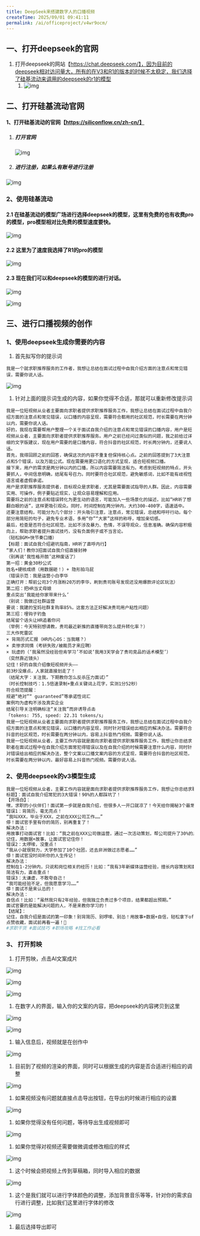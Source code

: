 ```yaml
---
title: DeepSeek来搭建数字人的口播视频
createTime: 2025/09/01 09:41:11
permalink: /ai/officeproject/v4wr9ocm/
---
```

## 一、打开deepseek的官网

1. 打开deepseek的网站【https://chat.deepseek.com/】，因为目前的deepseek相对访问量大，所有的在V3和R1的版本的时候不太稳定，我们选择了硅基流动来调用的deepseek的r1的模型
   1. ![img](https://pimpfzadssc.feishu.cn/space/api/box/stream/download/asynccode/?code=MzgxMTNiOWU1ODE3Yjc3NTBjYWQyNTliNzg1NGJkZjFfSUtsRE1zS1hRSldURXNud1BmQnU1NDZkNGxMRzdXa0NfVG9rZW46UmRJY2JOM1Rpb0NnNTd4ZUJ4U2NRdXFEblBkXzE3NTY3MTUyNzk6MTc1NjcxODg3OV9WNA)

## 二、打开硅基流动官网

#### 1、打开硅基流动的官网【https://siliconflow.cn/zh-cn/】

1. #####  打开官网

   ![img](https://pimpfzadssc.feishu.cn/space/api/box/stream/download/asynccode/?code=YmVmN2U3MDlhMzlhMjlkMjExZGM3MzNjNGQwMzZiNzZfaDVTdHBjYWZxdWd3dVQ2c0dUMnZRWExCM0lrZ0tqUDNfVG9rZW46U1Z0OWJ2Smthb1dUTmN4cVMzRGM2dGJtbmZlXzE3NTY3MTUyNzk6MTc1NjcxODg3OV9WNA)

1. #####  进行注册，如果么有账号进行注册

![img](https://pimpfzadssc.feishu.cn/space/api/box/stream/download/asynccode/?code=MTJhYWExNDVjNTdlNTljNTNiNGY5NjM1MWFkOTQ3ZmNfQkNtMGQydGxCZlR6bmFZR0pvQ2hEMGZxV2N1TGQ1MTNfVG9rZW46S0djUGJnVFZlb0xFWXp4T1hEbGNhcTk1bkVkXzE3NTY3MTUyNzk6MTc1NjcxODg3OV9WNA)

### 2、使用硅基流动

####  2.1 在硅基流动的模型广场进行选择deepseek的模型，这里有免费的也有收费pro的模型，pro模型相对比免费的模型速度要快。

![img](https://pimpfzadssc.feishu.cn/space/api/box/stream/download/asynccode/?code=YTUzZWE5ZTE3NWI1NTQ5Yjc5NWU1N2FiNjNiM2RmYjZfakUzMEYzblBobXI0bEx4bjJYZEdadHRVWnhlWnNBTEhfVG9rZW46VGh5b2JobXpFb1JmblF4U2tsMmMzS2hNbkdmXzE3NTY3MTUyNzk6MTc1NjcxODg3OV9WNA)

####  2.2 这里为了速度我选择了R1的pro的模型

![img](https://pimpfzadssc.feishu.cn/space/api/box/stream/download/asynccode/?code=YjZmMzA5NzY3NjEyODdlNDhiM2FkYmUxNjg0YmQzNzFfUXpSTVJDRzNEb3VRWVZBMVJMYzd1SHMzalRCNlZGR3RfVG9rZW46T0pnRGJSOUdWbzFLalV4YWs0eWM4UFZybkNoXzE3NTY3MTUyNzk6MTc1NjcxODg3OV9WNA)

####  2.3 现在我们可以和deepseek的模型的进行对话。

![img](https://pimpfzadssc.feishu.cn/space/api/box/stream/download/asynccode/?code=ZDUxZTE1YTBjMjYwZjJlMTQxYjIwZTU5MThmMmI3ZWZfWnRXWE5ITTBCdVZDSTlDeTNFNE9zRGF5bTdWcld3cUVfVG9rZW46R2ZVSWJpWExGb0tsd3R4RkxoN2NVVjZSbmxjXzE3NTY3MTUyNzk6MTc1NjcxODg3OV9WNA)

![img](https://pimpfzadssc.feishu.cn/space/api/box/stream/download/asynccode/?code=OWEyYThkNDZjY2E0OWU1NmFiNjNhNTgxYmNlOTljZDJfdkFvS2RSRzdoZ0V6c2Jrd0FvUE1RT3paamxDdkZNNXlfVG9rZW46Qng0NmJXUWdtbzNMSDd4Tm9VRGNzSnI1bjhjXzE3NTY3MTUyNzk6MTc1NjcxODg3OV9WNA)

## 三、进行口播视频的创作

### 1、使用deepseek生成你需要的内容

1. 首先拟写你的提示词

```Plain
我是一个就求职推荐服务的工作者，我想让总结在面试过程中自我介绍方面的注意点和常见错误，需要你说人话。
```

![img](https://pimpfzadssc.feishu.cn/space/api/box/stream/download/asynccode/?code=YTU3MjVhMjUxYmEzMDYyZWM2ZjZmYWZhZmVmOTkwYjJfYmJXS2Zad2UwTlBRYUJ2cFFSQkJHZlRqc1FsajBhT1FfVG9rZW46Q1RuYmJZM1JQb1lKNWx4SzFQMmNMM3libk1jXzE3NTY3MTUyNzk6MTc1NjcxODg3OV9WNA)

1. 针对上面的提示词生成的内容，如果你觉得不合适，那就可以重新修改提示词

```Plain
我是一位短视频从业者主要面向求职者提供求职推荐服务工作，我想让总结在面试过程中自我介绍方面的注意点和常见错误，以口播的内容呈现，需要符合都用的社区规范，时长需要在两分钟以内，需要你说人话。
好的，我现在需要帮用户整理一个关于面试自我介绍的注意点和常见错误的口播内容，用户是短视频从业者，主要面向求职者提供求职推荐服务。用户之前已经问过类似的问题，我之前给过详细的文字版建议，现在用户需要的是口播内容，符合抖音的社区规范，时长两分钟内，还要说人话。
首先，我得回顾之前的回答，确保这次的内容不重复但保持核心点。之前的回答提到了3大注意点和5个错误，以及万能公式。现在需要用更口语化的方式呈现，适合短视频口播。
接下来，用户的需求是两分钟以内的口播，所以内容需要简洁有力。考虑到短视频的特点，开头要抓人，中间信息明确，结尾有号召力。同时要符合社区规范，避免敏感词，比如不能有歧视性语言或者虚假承诺。
用户是求职推荐服务提供者，目标观众是求职者，尤其是需要面试指导的人群。因此，内容需要实用、可操作，例子要贴近现实，让观众容易理解和应用。
需要将之前的注意点和错误转化为更生动的语言，可能加入一些场景化的描述，比如“HR听了想翻白眼的话”，这样更吸引观众。同时，时间控制在两分钟内，大约300-400字，语速适中。
还要注意结构，可能分为几个部分：开头吸引注意，注意点，常见错误，总结和呼吁行动。每个部分用简短的句子，避免专业术语，多用“你”“大家”这样的称呼，增加亲切感。
最后，检查是否符合社区规范，比如不涉及暴力、色情，不误导观众，信息准确。确保内容积极向上，帮助求职者提升面试技巧，没有负面例子或不当言论。
（轻松BGM+快节奏口播）
【标题：面试自我介绍避坑指南，HR听了直呼内行】
“家人们！教你3招面试自我介绍直接封神
（别再说‘我性格开朗’这种废话了）
第一招：黄金30秒公式
姓名+硬核成绩（用数据砸！）+ 隐形拍马屁
（错误示范：我是运营小白李华
正确打开：帮前公司3个月涨粉20万的李华，刷到贵司账号发现还没用爆款评论区玩法）
第二招：把HR当丈母娘
重点突出‘我能给你家带来什么’
（别说：我做过社群运营
要说：我建的宝妈社群复购率85%，这套方法正好解决贵司用户粘性问题）
第三招：埋钩子钓鱼
结尾留个话头让HR追着你问
（举例：今天特别想请教，贵司最近新推的直播带岗怎么提升转化率？）
三大作死雷区
× 背简历式汇报（HR内心OS：当我瞎？）
× 卖惨求同情（考研失败/被裁员才来应聘）
× 玩虚的（‘我虽然没经验但肯学习’不如说‘我用3天学会了贵司竞品的话术模型’）
（突然靠近镜头）
记住！好的自我介绍像短视频开头——
前3秒没爆点，人家就直接划走了！
（结尾大字：关注我，下期教你怎么反杀压力面试）”
（时长控制技巧：1.5倍速录制+重点关键词上花字，实测1分52秒）
符合规范提醒：
规避“绝对”“ guaranteed”等承诺性词汇
案例均为虚构不涉及真实企业
结尾引导关注明确标注“关注我”而非诱导点击
「tokens: 755, speed: 22.31 tokens/s」
我是一位短视频从业者主要面向求职者提供求职推荐服务工作，我想让总结在面试过程中自我介绍方面的注意点和常见错误，以口播的内容呈现，同时针对错误给出相应的解决办法。需要符合抖音的社区规范，时长需要在两分钟以内，容易上抖音热门视频。需要你说人话。
我是一位短视频从业者，主要工作内容就是面向求职者提供求职推荐服务工作，我想让你总结求职者在面试过程中在自我介绍方面常犯得错误以及在自我介绍的时候需要注意什么内容，同时针对错误给出相应的解决办法，整个文案以口播文案内容的方式呈现，需要符合抖音的社区规范，时长需要在两分钟以内，最好容易上抖音热门视频。需要你说人话。
```

### 2、使用deepseek的v3模型生成

```Bash
我是一位短视频从业者，主要工作内容就是面向求职者提供求职推荐服务工作，我想让你总结求职者在面试过程中在自我介绍方面常犯得错误以及在自我介绍的时候需要注意什么内容，同时针对错误给出相应的解决办法，整个文案以数字人口播文案内容的方式呈现，需要符合抖音的社区规范，时长需要在两分钟以内，最好容易上抖音热门视频。需要你说人话。
标题】：面试自我介绍常犯的3大错误！90%的人都踩坑了！
【开场白】：
嘿，求职的小伙伴们！面试第一步就是自我介绍，但很多人一开口就凉了！今天给你揭秘3个最常见的错误，教你如何轻松搞定面试官！🔥
错误1：背简历，毫无亮点！
“我叫XXX，毕业于XXX，之前在XXX公司工作……”
停！面试官手里有你的简历，别再重复了！
解决办法：
用故事打动面试官！比如：“我之前在XXX公司做运营，通过一次活动策划，帮公司提升了30%的用户增长。”
记住，用数据+故事，让面试官记住你！
错误2：太啰嗦，没重点！
“我从小就很努力，大学参加了10个社团，还去非洲做过志愿者……”
停！面试官没时间听你的人生传记！
解决办法：
控制在1-2分钟内，只说和岗位相关的经历！比如：“我有3年新媒体运营经验，擅长内容策划和数据分析，曾帮公司涨粉10万+。”
简洁有力，直击重点！
错误3：太谦虚，不敢夸自己！
“我可能经验不足，但我愿意学习……”
停！面试不是来认怂的！
解决办法：
自信点！比如：“虽然我只有2年经验，但我独立负责过多个项目，结果都超出预期。”
面试官要的是能解决问题的人，不是来教你学习的！
【结尾】：
记住，自我介绍是面试的第一印象！别背简历、别啰嗦、别怂！用故事+数据+自信，轻松拿下offer！
点赞收藏，面试前再看一遍！💪
#求职干货 #面试技巧 #职场攻略 #找工作必看
```

### 3、 打开剪映

1. 打开剪映，点击AI文案成片

![img](https://pimpfzadssc.feishu.cn/space/api/box/stream/download/asynccode/?code=Y2I5ODQ3OGUzNjYxNmU5YjEwYmUwMmVlNWFiM2Q4NThfODVWcndUTE1kd3ltWFBiZ05DWFZaZktuSUpvckJwVHVfVG9rZW46QjJGOWJrMkQyb3RROHN4OExxTmNNRnlBbmpnXzE3NTY3MTUyNzk6MTc1NjcxODg3OV9WNA)

![img](https://pimpfzadssc.feishu.cn/space/api/box/stream/download/asynccode/?code=Mjg3NWY4YmNmZjc0MTdiZmUwZjZjMDM1ZjBmZTBjNWVfSjBodzhNVEFiOUdmdVV2eERPWUJoeHFhWFBnQm45QXNfVG9rZW46TFBOV2J6T2ZZb01iQXN4aDhIRmMyMlh4bmdmXzE3NTY3MTUyNzk6MTc1NjcxODg3OV9WNA)

![img](https://pimpfzadssc.feishu.cn/space/api/box/stream/download/asynccode/?code=ZGIzMDRmZDYwZjlkNmY3MDZhZmRjMGE4ZWJjNjU1MDlfSUtTRE5DY2o1dkFkTEdMS1FNNG5pNG9jakkwUk16a2RfVG9rZW46TDI5cWJldEhrb2VKZFF4dTVnamN0RDBjbjlkXzE3NTY3MTUyNzk6MTc1NjcxODg3OV9WNA)

1. 在数字人的界面，输入你的文案的内容，把deepseek的内容拷贝到这里

![img](https://pimpfzadssc.feishu.cn/space/api/box/stream/download/asynccode/?code=YzVkZmEzYjA4NmI1MjkzZGJhNDlkYzlhMWMzYzgwZTRfWWJSRXVMdExTeUpsb3lYcXdqY0RJZWRDa3dDTkh6OWFfVG9rZW46WU4wamJ5S21rb1F6UEN4SGwwQWNITGs4bmhsXzE3NTY3MTUyNzk6MTc1NjcxODg3OV9WNA)

![img](https://pimpfzadssc.feishu.cn/space/api/box/stream/download/asynccode/?code=NzZlMjcyZDkzNzYyY2E0ZWQ0NDk3MzdlZmZiNjY1MGFfUDRvdlRPNW9hMHp4TWUwY09NZkNodWlPSTJNdEZCaWlfVG9rZW46QlpFNGJQbmRmb2NVQ1d4NUxHNWM4WHBTbm5qXzE3NTY3MTUyNzk6MTc1NjcxODg3OV9WNA)

1. 输入信息后，视频就是在创作中

![img](https://pimpfzadssc.feishu.cn/space/api/box/stream/download/asynccode/?code=NGU3MWNkMTM2NmY4YmJkN2I4YjMwMTMzYmMxZWVlOTBfVjBHVzMyUnZ4Z0xlMVNsZlhJQjZQYmJwbVg2ZVlFYU1fVG9rZW46TnRNS2JOaUppb2tQeTB4d01icWN6SUJSbjRlXzE3NTY3MTUyNzk6MTc1NjcxODg3OV9WNA)

1. 目前到了视频的渲染的界面，同时可以根据生成的内容是否合适进行相应的调整

![img](https://pimpfzadssc.feishu.cn/space/api/box/stream/download/asynccode/?code=Zjg5MDk4ZDJmYjU5MzUzODRjMDUzMmNhYmE4NDQxZGZfNFhSZHNWRHZDVzRxM2NDM0NJdHlHc2RpRWN4WlJVV2FfVG9rZW46UjRKZmJKRzB0bzk1bVF4YU9VOGNva2d1blBlXzE3NTY3MTUyNzk6MTc1NjcxODg3OV9WNA)

1. 如果视频没有问题就直接点击导出按钮，在导出的时候进行相应的设置

![img](https://pimpfzadssc.feishu.cn/space/api/box/stream/download/asynccode/?code=ZjAzOTU2YTNiZmQxNDdiNzk4MjBhNjlmNmNmMTgyODBfdVczdkNreG1OZzZLYk5NOXJlNDZaU1ZsQXRBN3JueldfVG9rZW46WFV4UGJOaWE5b01QbjJ4M2RVNWNMS0JVbjNkXzE3NTY3MTUyNzk6MTc1NjcxODg3OV9WNA)

1. 如果你觉得没有任何问题，等待导出生成视频即可

![img](https://pimpfzadssc.feishu.cn/space/api/box/stream/download/asynccode/?code=YTdjZjNlMTY4Yjg1YTE3MGIxYmVhZTc5YTZiMDdjNGVfSWpJMWhMWVRCbElDajBKcnJHSkRlYzIzR3dlT2VaV0xfVG9rZW46QXM4eWJFb0RTb0FIMWt4Y1plaGNqMjZZbkNkXzE3NTY3MTUyNzk6MTc1NjcxODg3OV9WNA)

1. 如果你觉得对视频还需要做微调或修改相应的样式

![img](https://pimpfzadssc.feishu.cn/space/api/box/stream/download/asynccode/?code=YjJiZWRlZmE0Y2VjNThkMTM2OTQ2YzJlMTQ1YTkyNDNfazJpMUNtSTVmUXdQTXFhVDc3R3NGNklhcmw0U0phYjVfVG9rZW46TVZOeWJtSlM0b1ZwV3l4bVFRamNFamVQbnRiXzE3NTY3MTUyNzk6MTc1NjcxODg3OV9WNA)

1. 这个时候会把视频上传到草稿箱，同时导入相应的数据

![img](https://pimpfzadssc.feishu.cn/space/api/box/stream/download/asynccode/?code=MGI0MTZiMGEyZjg5NGI1NmQ4YzJlMmVjMDk4MGUxNTRfMDFTeUN2SnFRUjJmQ0xWMnVLbVJVRjVOc09makFhQVdfVG9rZW46QzNwMGJOS0prb0VUalN4YXFtNWMwRTNZbmVlXzE3NTY3MTUyNzk6MTc1NjcxODg3OV9WNA)

1. 这个是我们就可以进行字体颜色的调整，添加背景音乐等等，针对你的需求自行进行调整，比如我们这里进行字体的修改

![img](https://pimpfzadssc.feishu.cn/space/api/box/stream/download/asynccode/?code=ZjNhOWFiMzk1MzJmZGI4YTAzNGRmM2Q1ZjdkZjJlODVfdDNqUFJGcXE4WWZYeFdoTnVhSFdwMXpnMmh0QzR0QmxfVG9rZW46QjhpOWJrM1JMb0FZc2x4dUF0YWN3VjNqbnRnXzE3NTY3MTUyNzk6MTc1NjcxODg3OV9WNA)

1. 最后选择导出即可